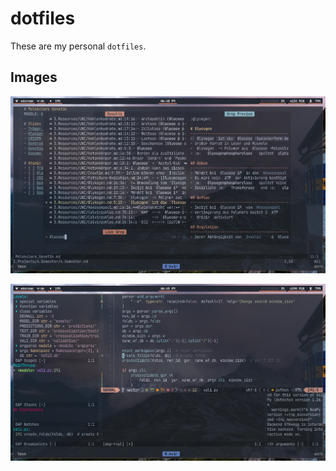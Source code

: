 # dotfiles

These are my personal `dotfiles`. 

## Images
![Notes](./images/notes.png)

![Python Dev](./images/python.png)
